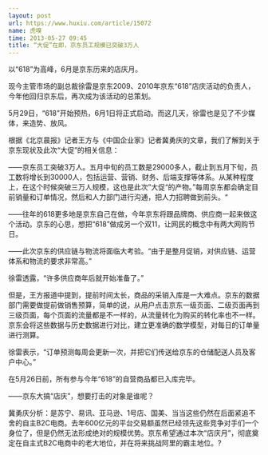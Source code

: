 ```yaml
---
layout: post
url: https://www.huxiu.com/article/15072
name: 虎嗅
time: 2013-05-27 09:45
title: “大促”在即，京东员工规模已突破3万人
---
```

以“618”为高峰，6月是京东历来的店庆月。

现今主管市场的副总裁徐雷是京东2009、2010年京东“618”店庆活动的负责人，今年他回归京东后，再次成为该活动的总策划。

5月29日，“618”开始预热，6月1日将正式启动。而这几天，徐雷也是见了不少媒体，来造势、放风。

根据《北京晨报》记者王方与《中国企业家》记者冀勇庆的文章，我们了解到关于京东现状及此次“大促”的相关信息：

——京东员工突破3万人。五月中旬的员工数是29000多人，截止到五月下旬，员工数将增长到30000人，包括运营、营销、财务、后端支撑等体系。从某种程度上，在这个时候突破三万人规模，这也是此次”大促“的产物。”每周京东都会确定目前销量和订单情况，然后和人力部门进行沟通，把人力招聘做到前头。“

——往年的618更多地是京东自己在做，今年京东将跟品牌商、供应商一起来做这个活动。京东的心思，想把“618”做成另一个双11，让网民的概念中有两大网购节日。

——此次京东的供应链与物流将面临大考验。“由于是整月促销，对供应链、运营体系和物流的要求非常高。”

徐雷透露，“许多供应商年后就开始准备了。”

但是，王方报道中提到，提前时间太长，商品的采销入库是一大难点。京东的数据部门需要做提前做销售预算，简单的说，从用户点击京东一级页面、二级页面再到三级页面，每个页面的流量都是不一样的，从流量转化为购买的转化率也不一样。京东会将这些数据与历史数据进行对比，建立更准确的数学模型，对每日的订单量进行测算。

徐雷表示，“订单预测每周会更新一次，并把它们传送给京东的仓储配送人员及客户中心。”

在5月26日前，所有参与今年“618”的自营商品都已入库完毕。

——京东大搞“店庆”，想要打击的对象是谁呢？

冀勇庆分析：是苏宁、易讯、亚马逊、1号店、国美、当当这些仍然在后面紧追不舍的自主B2C电商。去年600亿元的平台交易额虽然已经领先这些竞争对手们一个身位了，但是仍然无法形成绝对的规模优势。京东希望通过本次“店庆月”，彻底奠定在自主式B2C电商中的老大地位，并在将来挑战阿里的霸主地位。?

